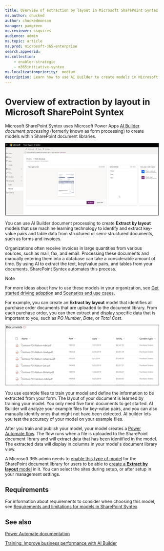 ```yaml
---
title: Overview of extraction by layout in Microsoft SharePoint Syntex
ms.author: chucked
author: chuckedmonson
manager: pamgreen
ms.reviewer: ssquires
audience: admin
ms.topic: article
ms.prod: microsoft-365-enterprise
search.appverid: 
ms.collection: 
    - enabler-strategic
    - m365initiative-syntex
ms.localizationpriority:  medium
description: Learn how to use AI Builder to create models in Microsoft SharePoint Syntex.
---
```


# Overview of extraction by layout in Microsoft SharePoint Syntex

Microsoft SharePoint Syntex uses Microsoft Power Apps [AI Builder](/ai-builder/overview) *document processing* (formerly known as form processing) to create models within SharePoint document libraries.

 ![AI Builder.](../media/content-understanding/ai-builder.png)

You can use AI Builder document processing to create **Extract by layout** models that use machine learning technology to identify and extract key-value pairs and table data from structured or semi-structured documents, such as forms and invoices.

Organizations often receive invoices in large quantities from various sources, such as mail, fax, and email. Processing these documents and manually entering them into a database can take a considerable amount of time. By using AI to extract the text, key/value pairs, and tables from your documents, SharePoint Syntex automates this process. 

> [!NOTE]
> For more ideas about how to use these models in your organization, see [Get started driving adoption](adoption-getstarted.md) and [Scenarios and use cases](adoption-scenarios.md).

For example, you can create an **Extract by layout** model that identifies all purchase order documents that are uploaded to the document library. From each purchase order, you can then extract and display specific data that is important to you, such as *PO Number*, *Date*, or *Total Cost*.

![Doc library view.](../media/content-understanding/doc-lib-done.png)</br>  

You use example files to train your model and define the information to be extracted from your form. The layout of your document is learned by training your model. You only need five form documents to get started. AI Builder will analyze your example files for key-value pairs, and you can also manually identify ones that might not have been detected.  AI builder lets you test the accuracy of your model on your example files.

After you train and publish your model, your model creates a [Power Automate flow](/power-automate/getting-started). The flow runs when a file is uploaded to the SharePoint document library and will extract data that has been identified in the model. The extracted data will display in columns in your model's document library view.

A Microsoft 365 admin needs to [enable this type of model](./set-up-content-understanding.md) for the SharePoint document library for users to be able to [create a **Extract by layout** model](create-a-form-processing-model.md) in it. You can select the sites during setup, or after setup in your management settings.

## Requirements

For information about requirements to consider when choosing this model, see [Requirements and limitations for models in SharePoint Syntex](requirements-and-limitations.md). 

<!---
## File limitations

When using form processing models, make sure to note the [requirements and limitations for file usage](/ai-builder/form-processing-model-requirements).

## Supported languages

Form processing supports documents in more than 73 languages. For the list of languages, see [Form processing language support](/power-platform-release-plan/2021wave2/ai-builder/form-processing-new-language-support).

## Multi-Geo environments

When setting up SharePoint Syntex in a [Microsoft 365 Multi-Geo environment](../enterprise/microsoft-365-multi-geo.md), you can only configure it to use form processing in the central location. If you want to use form processing in a satellite location, contact Microsoft support.

## Custom environments

If you use a custom environment (rather than the default environment) for Power Platform processing, there are additional setup requirements. For more information, see [Custom Power Platform environments](set-up-content-understanding.md#requirements).
--->

## See also
  
[Power Automate documentation](/power-automate/)

[Training: Improve business performance with AI Builder](/learn/paths/improve-business-performance-ai-builder/?source=learn)